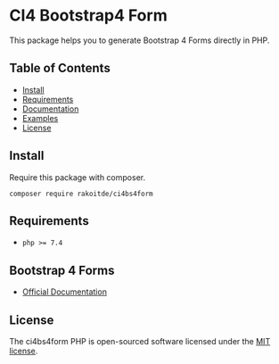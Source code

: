 # CI4 Bootstrap4 Form

This package helps you to generate Bootstrap 4 Forms directly in PHP.

## Table of Contents

- [Install](#install)
- [Requirements](#requirements)
- [Documentation](documentation.md)
- [Examples](examples.md)
- [License](#license)

## Install

Require this package with composer.

```shell
composer require rakoitde/ci4bs4form
```

## Requirements

- `php >= 7.4`

## Bootstrap 4 Forms

- [Official Documentation](https://getbootstrap.com/docs/4.5/components/forms/)

## License

The ci4bs4form PHP is open-sourced software licensed under the
[MIT license](http://opensource.org/licenses/MIT).

